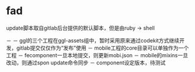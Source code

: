 # fad
update脚本取自gitlab后台提供的默认脚本，但是由ruby -> shell

－
	－ ggl的三个工程在ggl-assets组中，暂时采用原来通过codekit方式继续开发，gitlab提交仅仅作为“发布”使用
	－ mobile工程的core目录可以单独作为一个工程
	－ fecomponent一旦本地提交，则更新mobi.json
	－ mobile的mixins一旦改动，则通过spon update命令同步
	－ component设定版本，待测试 

